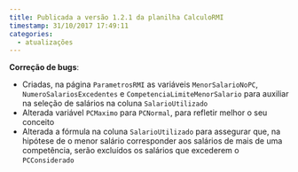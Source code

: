 ```yaml
---
title: Publicada a versão 1.2.1 da planilha CalculoRMI
timestamp: 31/10/2017 17:49:11
categories:
  - atualizações
---
```


**Correção de bugs**:
+ Criadas, na página `ParametrosRMI` as variáveis `MenorSalarioNoPC`, `NumeroSalariosExcedentes` e `CompetenciaLimiteMenorSalario` para auxiliar na seleção de salários na coluna `SalarioUtilizado`
+ Alterada variável `PCMaximo` para `PCNormal`, para refletir melhor o seu conceito 
+ Alterada a fórmula na coluna `SalarioUtilizado` para assegurar que, na hipótese de o menor salário corresponder aos salários de mais de uma competência, serão excluídos os salários que excederem o `PCConsiderado`